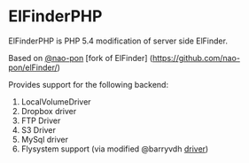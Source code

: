 ElFinderPHP
===========

ElFinderPHP is PHP 5.4 modification of server side ElFinder.

Based on [@nao-pon](https://github.com/nao-pon/)  [fork of ElFinder] (https://github.com/nao-pon/elFinder/)

Provides support for the following backend:

1. LocalVolumeDriver
2. Dropbox driver
3. FTP Driver
4. S3 Driver
5. MySql driver
6. Flysystem support (via modified @barryvdh [driver](https://github.com/barryvdh/elfinder-flysystem-driver))
